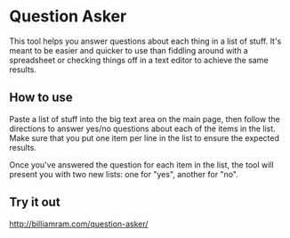 # Question Asker

This tool helps you answer questions about each thing in a list of stuff.  It's meant to be easier and quicker to use than fiddling around with a spreadsheet or checking things off in a text editor to achieve the same results.

## How to use

Paste a list of stuff into the big text area on the main page, then follow the directions to answer yes/no questions about each of the items in the list.  Make sure that you put one item per line in the list to ensure the expected results.

Once you've answered the question for each item in the list, the tool will present you with two new lists: one for "yes", another for "no".

## Try it out

http://billiamram.com/question-asker/